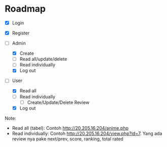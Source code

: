 # Roadmap

- [x] Login
- [x] Register
- [ ] Admin

  - [x] Create
  - [ ] Read all/update/delete
  - [ ] Read individually
  - [x] Log out

- [ ] User
  - [x] Read all
  - [ ] Read individually
    - [ ] Create/Update/Delete Review
  - [x] Log out

Note:

- Read all (tabel): Contoh http://20.205.16.204/anime.php
- Read individually: Contoh http://20.205.16.204/view.php?id=7. Yang ada review nya pake next/prev, score, ranking, total rated
